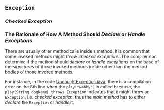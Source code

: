 ## `Exception`
### *Checked Exception*
### The Rationale of How A Method Should *Declare* or *Handle Exceptions*
There are usually other method calls inside a method. It is common that some invoked methods might *throw checked exceptions*. The compiler can determine if the method should *declare* or *handle exceptions* on the base of the *signatures* of those invoked methods inside other than the method bodies of those invoked methods.

For instance, in the code [UncaughtException.java](https://github.com/rxue/java8-perusharjoitus/blob/master/error_code/src/main/java/ruixue/ocpkasi/exception/UncaughtException.java), there is a compilation error on the 8th line when the `play("webby")` is called because, the `play(String dogName) throws Exception` indicates that it might throw an `Exception`, i.e. *checked exception*, thus the *main method* has to either *declare* the `Exception` or *handle* it.  
